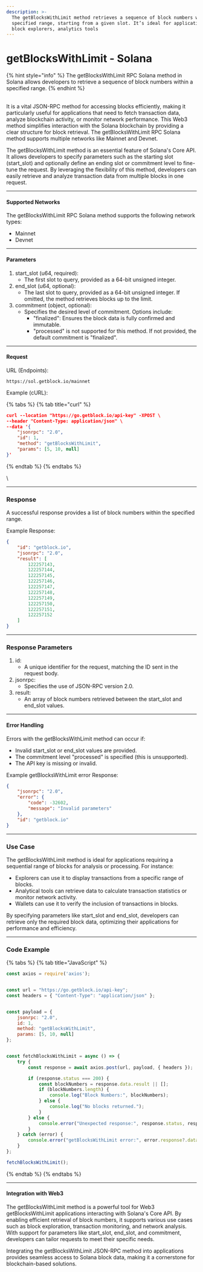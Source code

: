 ```yaml
---
description: >-
  The getBlocksWithLimit method retrieves a sequence of block numbers within a
  specified range, starting from a given slot. It’s ideal for applications like
  block explorers, analytics tools
---
```


# getBlocksWithLimit - Solana

{% hint style="info" %}
The getBlocksWithLimit RPC Solana method in Solana allows developers to retrieve a sequence of block numbers within a specified range.&#x20;
{% endhint %}

\
It is a vital JSON-RPC method for accessing blocks efficiently, making it particularly useful for applications that need to fetch transaction data, analyze blockchain activity, or monitor network performance. This Web3 method simplifies interaction with the Solana blockchain by providing a clear structure for block retrieval. The getBlocksWithLimit RPC Solana method supports multiple networks like Mainnet and Devnet.

The getBlocksWithLimit method is an essential feature of Solana's Core API. It allows developers to specify parameters such as the starting slot (start\_slot) and optionally define an ending slot or commitment level to fine-tune the request. By leveraging the flexibility of this method, developers can easily retrieve and analyze transaction data from multiple blocks in one request.

***

#### Supported Networks

The getBlocksWithLimit RPC Solana method supports the following network types:

* Mainnet
* Devnet

***

#### Parameters

1. start\_slot (u64, required):
   * The first slot to query, provided as a 64-bit unsigned integer.
2. end\_slot (u64, optional):
   * The last slot to query, provided as a 64-bit unsigned integer. If omitted, the method retrieves blocks up to the limit.
3. commitment (object, optional):
   * Specifies the desired level of commitment. Options include:
     * "finalized": Ensures the block data is fully confirmed and immutable.
     * "processed" is not supported for this method. If not provided, the default commitment is "finalized".

***

#### Request

URL (Endpoints):

```
https://sol.getblock.io/mainnet
```

Example (cURL):



{% tabs %}
{% tab title="curl" %}
```json
curl --location "https://go.getblock.io/api-key" -XPOST \
--header "Content-Type: application/json" \
--data '{
    "jsonrpc": "2.0",
    "id": 1,
    "method": "getBlocksWithLimit",
    "params": [5, 10, null]
}'
```
{% endtab %}
{% endtabs %}

\


***

### Response

A successful response provides a list of block numbers within the specified range.

Example Response:

```json
{
    "id": "getblock.io",
    "jsonrpc": "2.0",
    "result": [
        122257143,
        122257144,
        122257145,
        122257146,
        122257147,
        122257148,
        122257149,
        122257150,
        122257151,
        122257152
    ]
}
```

***

### Response Parameters

1. id:
   * A unique identifier for the request, matching the ID sent in the request body.
2. jsonrpc:
   * Specifies the use of JSON-RPC version 2.0.
3. result:
   * An array of block numbers retrieved between the start\_slot and end\_slot values.

***

#### Error Handling

Errors with the getBlocksWithLimit method can occur if:

* Invalid start\_slot or end\_slot values are provided.
* The commitment level "processed" is specified (this is unsupported).
* The API key is missing or invalid.

Example getBlocksWithLimit error Response:

```json
{
    "jsonrpc": "2.0",
    "error": {
        "code": -32602,
        "message": "Invalid parameters"
    },
    "id": "getblock.io"
}
```

***

### Use Case

The getBlocksWithLimit method is ideal for applications requiring a sequential range of blocks for analysis or processing. For instance:

* Explorers can use it to display transactions from a specific range of blocks.
* Analytical tools can retrieve data to calculate transaction statistics or monitor network activity.
* Wallets can use it to verify the inclusion of transactions in blocks.

By specifying parameters like start\_slot and end\_slot, developers can retrieve only the required block data, optimizing their applications for performance and efficiency.

***

### Code Example

{% tabs %}
{% tab title="JavaScript" %}
```javascript
const axios = require('axios');


const url = "https://go.getblock.io/api-key"; 
const headers = { "Content-Type": "application/json" };


const payload = {
    jsonrpc: "2.0",
    id: 1, 
    method: "getBlocksWithLimit",
    params: [5, 10, null]
};


const fetchBlocksWithLimit = async () => {
    try {
        const response = await axios.post(url, payload, { headers });

        if (response.status === 200) {
            const blockNumbers = response.data.result || [];
            if (blockNumbers.length) {
                console.log("Block Numbers:", blockNumbers);
            } else {
                console.log("No blocks returned.");
            }
        } else {
            console.error("Unexpected response:", response.status, response.statusText);
        }
    } catch (error) {
        console.error("getBlocksWithLimit error:", error.response?.data || error.message);
    }
};

fetchBlocksWithLimit();
```
{% endtab %}
{% endtabs %}

***

#### Integration with Web3

The getBlocksWithLimit method is a powerful tool for Web3 getBlocksWithLimit applications interacting with Solana's Core API. By enabling efficient retrieval of block numbers, it supports various use cases such as block exploration, transaction monitoring, and network analysis. With support for parameters like start\_slot, end\_slot, and commitment, developers can tailor requests to meet their specific needs.

Integrating the getBlocksWithLimit JSON-RPC method into applications provides seamless access to Solana block data, making it a cornerstone for blockchain-based solutions.
